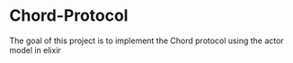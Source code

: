 # Chord-Protocol
The goal of this project is to implement the Chord protocol using the actor model in elixir
